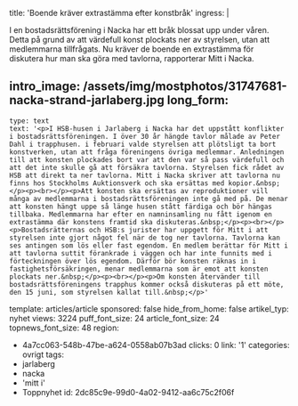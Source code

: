 title: 'Boende kräver extrastämma efter konstbråk'
ingress: |
  <p>I en bostadsrättsförening i Nacka har ett bråk blossat upp under våren. Detta på grund av att värdefull konst plockats ner av styrelsen, utan att medlemmarna tillfrågats. Nu kräver de boende en extrastämma för diskutera hur man ska göra med tavlorna, rapporterar Mitt i Nacka.
  </p>
  
intro_image: /assets/img/mostphotos/31747681-nacka-strand-jarlaberg.jpg
long_form:
  -
    type: text
    text: '<p>I HSB-husen i Jarlaberg i Nacka har det uppstått konflikter i bostadsrättsföreningen. I över 30 år hängde tavlor målade av Peter Dahl i trapphusen. i februari valde styrelsen att plötsligt ta bort konstverken, utan att fråga föreningens övriga medlemmar. Anledningen till att konsten plockades bort var att den var så pass värdefull och att det inte skulle gå att försäkra tavlorna. Styrelsen fick rådet av HSB att direkt ta ner tavlorna. Mitt i Nacka skriver att tavlorna nu finns hos Stockholms Auktionsverk och ska ersättas med kopior.&nbsp;</p><p><br></p><p>Att konsten ska ersättas av reproduktioner vill många av medlemmarna i bostadsrättsföreningen inte gå med på. De menar att konsten hängt uppe så länge husen stått färdiga och bör hängas tillbaka. Medlemmarna har efter en namninsamling nu fått igenom en extrastämma där konstens framtid ska diskuteras.&nbsp;</p><p><br></p><p>Bostadsrätternas och HSB:s jurister har uppgett för Mitt i att styrelsen inte gjort något fel när de tog ner tavlorna. Tavlorna kan ses antingen som lös eller fast egendom. En medlem berättar för Mitt i att tavlorna suttit förankrade i väggen och har inte funnits med i förteckningen över lös egendom. Därför bör konsten räknas in i fastighetsförsäkringen, menar medlemmarna som är emot att konsten plockats ner.&nbsp;</p><p><br></p><p>Om konsten återvänder till bostadsrättsföreningens trapphus kommer också diskuteras på ett möte, den 15 juni, som styrelsen kallat till.&nbsp;</p>'
template: articles/article
sponsored: false
hide_from_home: false
artikel_typ: nyhet
views: 3224
puff_font_size: 24
article_font_size: 24
topnews_font_size: 48
region:
  - 4a7cc063-548b-47be-a624-0558ab07b3ad
clicks: 0
link: '1'
categories: ovrigt
tags:
  - jarlaberg
  - nacka
  - 'mitt i'
  - Toppnyhet
id: 2dc85c9e-99d0-4a02-9412-aa6c75c2f06f

